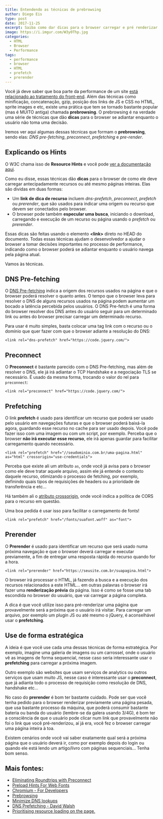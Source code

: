 ```yaml
---
title: Entendendo as técnicas de prebrowsing
author: Diego Eis
type: post
date: 2017-11-25
excerpt: Saiba como dar dicas para o browser carregar e pré renderizar arquivos e páginas.
image: https://i.imgur.com/W3y0Thp.jpg
categories:
  - HTML
  - Browser
  - Performance
tags:
  - performance
  - browser
  - HTML
  - prefetch
  - prerender
---
```


Você já deve saber que boa parte da performance de um site [está relacionado ao tratamento do front-end](https://browserdiet.com/). Além das técnicas como minificação, concatenação, gzip, posição dos links de JS e CSS no HTML, sprite images e etc, existe uma prática que tem se tornado bastante popular (mas é MUITO antiga) chamada **prebrowsing**. O prebrowsing é na verdade uma série de técnicas que dão **dicas** para o browser se adiantar enquanto o usuário não toma uma decisão.

Iremos ver aqui algumas dessas técnicas que formam o **prebrowsing**, sendo elas: *DNS pre-fetching*, *preconnect*, *prefetching* e *pre-render*.

## Explicando os Hints
O W3C chama isso de **Resource Hints** e você pode [ver a documentação aqui](https://www.w3.org/TR/resource-hints/#introduction).

Como eu disse, essas técnicas dão **dicas** para o browser de como ele deve carregar antecipadamente recursos ou até mesmo páginas inteiras. Elas são dividas em duas formas:

- Um **link de dica de recurso** incluem *dns-prefetch*, *preconnect*, *prefetch* ou *prerender*, que são usados para indicar uma origem ou recurso que devem ser conectados pelo browser. 
- O browser pode também **especular uma busca**, iniciando o download, carregando e execução de um recurso ou página usando o *prefetch* ou *prerender*.

Essas dicas são feitas usando o elemento **&lt;link&gt;** direto no HEAD do documento. Todas essas técnicas ajudam o desenvolvedor a ajudar o browser a tomar decisões importantes no processo de performance, indicando como o browser poderá se adiantar enquanto o usuário navega pela página atual.

Vamos às técnicas.

## DNS Pre-fetching
O [DNS Pre-fetching](https://www.w3.org/TR/resource-hints/#dns-prefetch) indica a origem dos recursos usados na página e que o browser poderá resolver o quanto antes. O tempo que o browser leva para resolver o DNS de alguns recursos usados na página podem aumentar um bocado a latência percebida pelos usuários. O DNS Pre-fetch é uma forma do browser resolver dos DNS antes do usuário seguir para um determinado link ou antes do browser precisar carregar um determinado recurso. 

Para usar é muito simples, basta colocar uma tag link com o recurso ou o domínio que quer fazer com que o browser adiante a resolução do DNS:

```
<link rel="dns-prefetch" href="https://code.jquery.com/">
```


## Preconnect
O **Preconnect** é bastante parecido com o DNS Pre-fetching, mas além de resolver o DNS, ele já irá adiantar o TCP Handshake e a negociação TLS se necessário. É usado da mesma forma, trocando o valor do rel para `preconnect`:

```
<link rel="preconnect" href="https://code.jquery.com/">
```

## Prefetching
O link **prefetch** é usado para identificar um recurso que poderá ser usado pelo usuário em navegações futuras e que o browser poderá baixá-la agora, guardando esse recurso no cache para ser usado depois. Você pode fazer isso com uma imagem ou com um script, por exemplo. Perceba que o browser **não irá executar esse recurso**, ele irá apenas guardar para facilitar carregamento quando necessário.

```
<link rel="prefetch" href="//seudominio.com.br/uma-pagina.html" as="html" crossorigin="use-credentials">
```

Perceba que existe ali um atributo `as`, onde você já avisa para o browser como ele deve tratar aquele arquivo, assim ele já entende o contexto daquele recurso, otimizando o processo de fetching, por exemplo, definindo quais tipos de requisições de headers ou a prioridade de transferência e etc...

Há também ali o [atributo crossorigin](https://html.spec.whatwg.org/multipage/urls-and-fetching.html#cors-settings-attributes), onde você indica a política de CORS para o recurso em questão.

Uma boa pedida é usar isso para facilitar o carregamento de fonts!

```
<link rel="prefetch" href="/fonts/suafont.woff" as="font">
```

## Prerender
O **Prerender** é usado para identificar um recurso que será usado numa próxima navegação e que o browser deverá carregar e executar previamente, a fim de entregar uma resposta rápida do recurso quando for a hora.

```
<link rel="prerender" href="https://seusite.com.br/suapagina.html">
```

O browser irá processar o HTML, já fazendo a busca e a execução dos recursos relacionados a este HTML... em outras palavras o browser irá fazer uma **renderização prévia** da página. Isso é como se fosse uma tab escondida no browser do usuário, que vai carregar a página completa.

A dica é que você utilize isso para pré-renderizar uma página que provavelmente será a próxima que o usuário irá visitar. Para carregar um arquivo, por exemplo um plugin JS ou até mesmo o jQuery, é aconselhável usar o **prefetching**.

## Use de forma estratégica
A ideia é que você use cada uma dessas técnicas de forma estratégica. Por exemplo, imagine uma galeria de imagens ou um carrossel, onde o usuário vê as imagens de forma sequencial, nesse caso seria interessante usar o **prefetching** para carregar a próxima imagem.

Outro exemplo são websites que usam serviços de analytics ou outros serviços que usam muito JS, nesse caso é interessante usar o **preconnect**, que já adianta todo o processo de requisição como resolução de DNS, handshake etc...

No caso do **prerender** é bom ter bastante cuidado. Pode ser que você tenha pedido para o browser renderizar previamente uma página pesada, que usa bastante processo da máquina, que poderá consumir bastante bateria ou banda do usuário (lembre-se da galera usando 3/4G), é bom ter a consciência de que o usuário pode clicar num link que provavelmente não foi o link que você pré-renderizou, aí já era, você fez o browser carregar uma página inteira à toa.

Existem cenários onde você vai saber exatamente qual será a próxima página que o usuário deverá ir, como por exemplo depois do login ou quando ele está lendo um artigo/livro com páginas sequenciais... Tenha bom senso.


## Mais fontes:
- [Eliminating Roundtrips with Preconnect](https://www.igvita.com/2015/08/17/eliminating-roundtrips-with-preconnect/)
- [Preload Hints For Web Fonts](http://www.bramstein.com/writing/preload-hints-for-web-fonts.html)
- [Chromium - For Developers](http://dev.chromium.org/developers/design-documents/dns-prefetching)
- [Prebrowsing](http://www.stevesouders.com/blog/2013/11/07/prebrowsing/)
- [Minimize DNS lookups](https://varvy.com/pagespeed/dns-lookups.html)
- [DNS Prefetching - David Walsh](https://davidwalsh.name/dns-prefetching)
- [Prioritising resource loading on the page.](http://patrickhamann.com/workshops/performance/tasks/2_Critical_Path/2_3.html)